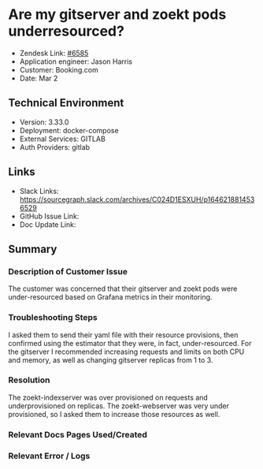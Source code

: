 
# Are my gitserver and zoekt pods underresourced? <!-- Ticket Title  Hint: include keywords to make it searchable -->

- Zendesk Link: [#6585](https://sourcegraph.zendesk.com/agent/tickets/6585)
- Application engineer: Jason Harris
- Customer: Booking.com <!-- Redact if this contains personally identifying information -->
- Date: Mar 2

<!-- Data populated from integration, speak to Ben Gordon or Michael Bali if not working -->
<!-- During Internal team trial, fill missing data manually (we are waiting for all data to sync) -->

## Technical Environment
- Version: 3.33.0​
- Deployment: docker-compose
- External Services: GITLAB
- Auth Providers: gitlab


## Links
<!-- Data for application engineer manual entry -->
- Slack Links: https://sourcegraph.slack.com/archives/C024D1ESXUH/p1646218814536529
- GitHub Issue Link:
- Doc Update Link:

## Summary
### Description of Customer Issue
The customer was concerned that their gitserver and zoekt pods were under-resourced based on Grafana metrics in their monitoring.

### Troubleshooting Steps
I asked them to send their yaml file with their resource provisions, then confirmed using the estimator that they were, in fact, under-resourced. For the gitserver I recommended increasing requests and limits on both CPU and memory, as well as changing gitserver replicas from 1 to 3.

### Resolution
The zoekt-indexserver was over provisioned on requests and underprovisioned on replicas. The zoekt-webserver was very under provisioned, so I asked them to increase those resources as well.

### Relevant Docs Pages Used/Created

### Relevant Error / Logs
<!-- Please redact keys, tokens, and personal identifying information -->


<!-- Once complete, upload a copy to https://github.com/sourcegraph/support-tools-internal/tree/main/resolved-tickets as a .md file -->
<!-- Name the file 6585.md -->
